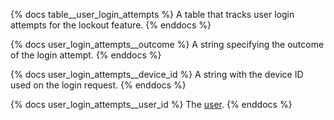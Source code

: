 {% docs table__user_login_attempts %}
A table that tracks user login attempts for the lockout feature.
{% enddocs %}

{% docs user_login_attempts__outcome %}
A string specifying the outcome of the login attempt.
{% enddocs %}

{% docs user_login_attempts__device_id %}
A string with the device ID used on the login request.
{% enddocs %}

{% docs user_login_attempts__user_id %}
The [user](#!/source/source.tamanu.tamanu.users).
{% enddocs %}
